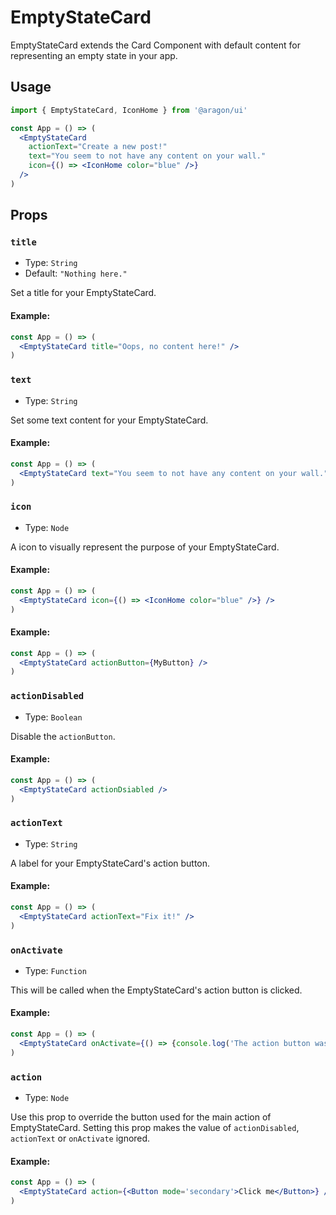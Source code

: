 # EmptyStateCard

EmptyStateCard extends the Card Component with default content for representing an empty state in your app.

## Usage

```jsx
import { EmptyStateCard, IconHome } from '@aragon/ui'

const App = () => (
  <EmptyStateCard
    actionText="Create a new post!"
    text="You seem to not have any content on your wall."
    icon={() => <IconHome color="blue" />}
  />
)
```

## Props

### `title`

- Type: `String`
- Default: `"Nothing here."`

Set a title for your EmptyStateCard.

#### Example:

```jsx
const App = () => (
  <EmptyStateCard title="Oops, no content here!" />
)
```

### `text`

- Type: `String`

Set some text content for your EmptyStateCard.

#### Example:

```jsx
const App = () => (
  <EmptyStateCard text="You seem to not have any content on your wall." />
)
```

### `icon`

- Type: `Node`

A icon to visually represent the purpose of your EmptyStateCard.

#### Example:

```jsx
const App = () => (
  <EmptyStateCard icon={() => <IconHome color="blue" />} />
)
```

#### Example:

```jsx
const App = () => (
  <EmptyStateCard actionButton={MyButton} />
)
```

### `actionDisabled`

- Type: `Boolean`

Disable the `actionButton`.

#### Example:

```jsx
const App = () => (
  <EmptyStateCard actionDsiabled />
)
```

### `actionText`

- Type: `String`

A label for your EmptyStateCard's action button.

#### Example:

```jsx
const App = () => (
  <EmptyStateCard actionText="Fix it!" />
)
```

### `onActivate`

- Type: `Function`

This will be called when the EmptyStateCard's action button is clicked.

#### Example:

```jsx
const App = () => (
  <EmptyStateCard onActivate={() => {console.log('The action button was clicked!')}} />
)
```

### `action`

- Type: `Node`

Use this prop to override the button used for the main action of
EmptyStateCard. Setting this prop makes the value of `actionDisabled`,
`actionText` or `onActivate` ignored.

#### Example:

```jsx
const App = () => (
  <EmptyStateCard action={<Button mode='secondary'>Click me</Button>} />
)
```
